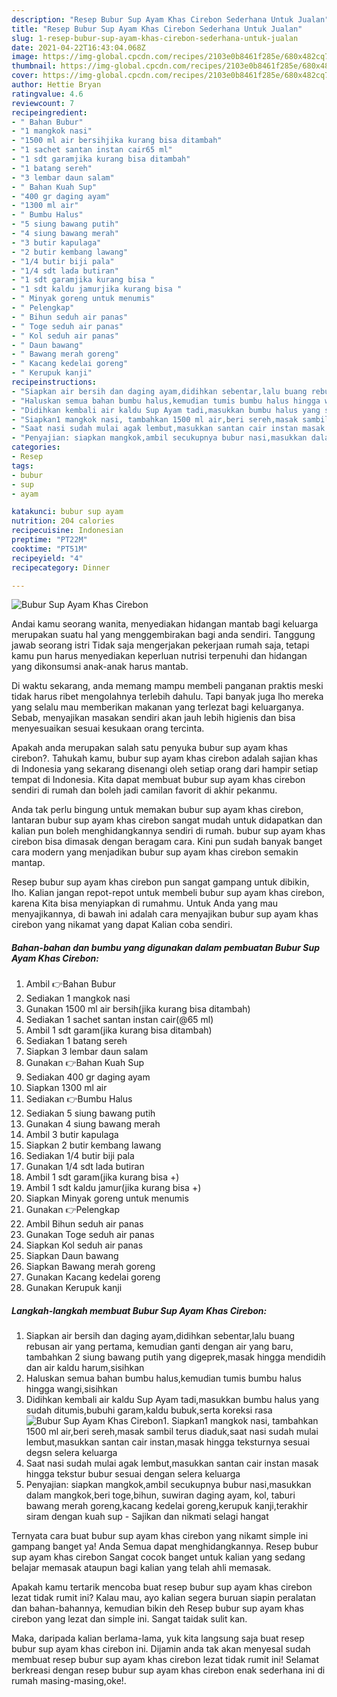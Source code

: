 ```yaml
---
description: "Resep Bubur Sup Ayam Khas Cirebon Sederhana Untuk Jualan"
title: "Resep Bubur Sup Ayam Khas Cirebon Sederhana Untuk Jualan"
slug: 1-resep-bubur-sup-ayam-khas-cirebon-sederhana-untuk-jualan
date: 2021-04-22T16:43:04.068Z
image: https://img-global.cpcdn.com/recipes/2103e0b8461f285e/680x482cq70/bubur-sup-ayam-khas-cirebon-foto-resep-utama.jpg
thumbnail: https://img-global.cpcdn.com/recipes/2103e0b8461f285e/680x482cq70/bubur-sup-ayam-khas-cirebon-foto-resep-utama.jpg
cover: https://img-global.cpcdn.com/recipes/2103e0b8461f285e/680x482cq70/bubur-sup-ayam-khas-cirebon-foto-resep-utama.jpg
author: Hettie Bryan
ratingvalue: 4.6
reviewcount: 7
recipeingredient:
- " Bahan Bubur"
- "1 mangkok nasi"
- "1500 ml air bersihjika kurang bisa ditambah"
- "1 sachet santan instan cair65 ml"
- "1 sdt garamjika kurang bisa ditambah"
- "1 batang sereh"
- "3 lembar daun salam"
- " Bahan Kuah Sup"
- "400 gr daging ayam"
- "1300 ml air"
- " Bumbu Halus"
- "5 siung bawang putih"
- "4 siung bawang merah"
- "3 butir kapulaga"
- "2 butir kembang lawang"
- "1/4 butir biji pala"
- "1/4 sdt lada butiran"
- "1 sdt garamjika kurang bisa "
- "1 sdt kaldu jamurjika kurang bisa "
- " Minyak goreng untuk menumis"
- " Pelengkap"
- " Bihun seduh air panas"
- " Toge seduh air panas"
- " Kol seduh air panas"
- " Daun bawang"
- " Bawang merah goreng"
- " Kacang kedelai goreng"
- " Kerupuk kanji"
recipeinstructions:
- "Siapkan air bersih dan daging ayam,didihkan sebentar,lalu buang rebusan air yang pertama, kemudian ganti dengan air yang baru, tambahkan 2 siung bawang putih yang digeprek,masak hingga mendidih dan air kaldu harum,sisihkan"
- "Haluskan semua bahan bumbu halus,kemudian tumis bumbu halus hingga wangi,sisihkan"
- "Didihkan kembali air kaldu Sup Ayam tadi,masukkan bumbu halus yang sudah ditumis,bubuhi garam,kaldu bubuk,serta koreksi rasa"
- "Siapkan1 mangkok nasi, tambahkan 1500 ml air,beri sereh,masak sambil terus diaduk,saat nasi sudah mulai lembut,masukkan santan cair instan,masak hingga teksturnya sesuai degsn selera keluarga"
- "Saat nasi sudah mulai agak lembut,masukkan santan cair instan masak hingga tekstur bubur sesuai dengan selera keluarga"
- "Penyajian: siapkan mangkok,ambil secukupnya bubur nasi,masukkan dalam mangkok,beri toge,bihun, suwiran daging ayam, kol, taburi bawang merah goreng,kacang kedelai goreng,kerupuk kanji,terakhir siram dengan kuah sup Sajikan dan nikmati selagi hangat"
categories:
- Resep
tags:
- bubur
- sup
- ayam

katakunci: bubur sup ayam 
nutrition: 204 calories
recipecuisine: Indonesian
preptime: "PT22M"
cooktime: "PT51M"
recipeyield: "4"
recipecategory: Dinner

---
```



![Bubur Sup Ayam Khas Cirebon](https://img-global.cpcdn.com/recipes/2103e0b8461f285e/680x482cq70/bubur-sup-ayam-khas-cirebon-foto-resep-utama.jpg)

Andai kamu seorang wanita, menyediakan hidangan mantab bagi keluarga merupakan suatu hal yang menggembirakan bagi anda sendiri. Tanggung jawab seorang istri Tidak saja mengerjakan pekerjaan rumah saja, tetapi kamu pun harus menyediakan keperluan nutrisi terpenuhi dan hidangan yang dikonsumsi anak-anak harus mantab.

Di waktu  sekarang, anda memang mampu membeli panganan praktis meski tidak harus ribet mengolahnya terlebih dahulu. Tapi banyak juga lho mereka yang selalu mau memberikan makanan yang terlezat bagi keluarganya. Sebab, menyajikan masakan sendiri akan jauh lebih higienis dan bisa menyesuaikan sesuai kesukaan orang tercinta. 



Apakah anda merupakan salah satu penyuka bubur sup ayam khas cirebon?. Tahukah kamu, bubur sup ayam khas cirebon adalah sajian khas di Indonesia yang sekarang disenangi oleh setiap orang dari hampir setiap tempat di Indonesia. Kita dapat membuat bubur sup ayam khas cirebon sendiri di rumah dan boleh jadi camilan favorit di akhir pekanmu.

Anda tak perlu bingung untuk memakan bubur sup ayam khas cirebon, lantaran bubur sup ayam khas cirebon sangat mudah untuk didapatkan dan kalian pun boleh menghidangkannya sendiri di rumah. bubur sup ayam khas cirebon bisa dimasak dengan beragam cara. Kini pun sudah banyak banget cara modern yang menjadikan bubur sup ayam khas cirebon semakin mantap.

Resep bubur sup ayam khas cirebon pun sangat gampang untuk dibikin, lho. Kalian jangan repot-repot untuk membeli bubur sup ayam khas cirebon, karena Kita bisa menyiapkan di rumahmu. Untuk Anda yang mau menyajikannya, di bawah ini adalah cara menyajikan bubur sup ayam khas cirebon yang nikamat yang dapat Kalian coba sendiri.

<!--inarticleads1-->

##### Bahan-bahan dan bumbu yang digunakan dalam pembuatan Bubur Sup Ayam Khas Cirebon:

1. Ambil  👉Bahan Bubur
1. Sediakan 1 mangkok nasi
1. Gunakan 1500 ml air bersih(jika kurang bisa ditambah)
1. Sediakan 1 sachet santan instan cair(@65 ml)
1. Ambil 1 sdt garam(jika kurang bisa ditambah)
1. Sediakan 1 batang sereh
1. Siapkan 3 lembar daun salam
1. Gunakan  👉Bahan Kuah Sup
1. Sediakan 400 gr daging ayam
1. Siapkan 1300 ml air
1. Sediakan  👉Bumbu Halus
1. Sediakan 5 siung bawang putih
1. Gunakan 4 siung bawang merah
1. Ambil 3 butir kapulaga
1. Siapkan 2 butir kembang lawang
1. Sediakan 1/4 butir biji pala
1. Gunakan 1/4 sdt lada butiran
1. Ambil 1 sdt garam(jika kurang bisa +)
1. Ambil 1 sdt kaldu jamur(jika kurang bisa +)
1. Siapkan  Minyak goreng untuk menumis
1. Gunakan  👉Pelengkap
1. Ambil  Bihun seduh air panas
1. Gunakan  Toge seduh air panas
1. Siapkan  Kol seduh air panas
1. Siapkan  Daun bawang
1. Siapkan  Bawang merah goreng
1. Gunakan  Kacang kedelai goreng
1. Gunakan  Kerupuk kanji




<!--inarticleads2-->

##### Langkah-langkah membuat Bubur Sup Ayam Khas Cirebon:

1. Siapkan air bersih dan daging ayam,didihkan sebentar,lalu buang rebusan air yang pertama, kemudian ganti dengan air yang baru, tambahkan 2 siung bawang putih yang digeprek,masak hingga mendidih dan air kaldu harum,sisihkan
1. Haluskan semua bahan bumbu halus,kemudian tumis bumbu halus hingga wangi,sisihkan
1. Didihkan kembali air kaldu Sup Ayam tadi,masukkan bumbu halus yang sudah ditumis,bubuhi garam,kaldu bubuk,serta koreksi rasa
<img src="//assets-global.cpcdn.com/assets/icons/button_play-2c75c40dde080a61004c1f40b05d8f140eaff45d7e9e6481dc71c63d2e7c4909.png" alt="Bubur Sup Ayam Khas Cirebon">1. Siapkan1 mangkok nasi, tambahkan 1500 ml air,beri sereh,masak sambil terus diaduk,saat nasi sudah mulai lembut,masukkan santan cair instan,masak hingga teksturnya sesuai degsn selera keluarga
1. Saat nasi sudah mulai agak lembut,masukkan santan cair instan masak hingga tekstur bubur sesuai dengan selera keluarga
1. Penyajian: siapkan mangkok,ambil secukupnya bubur nasi,masukkan dalam mangkok,beri toge,bihun, suwiran daging ayam, kol, taburi bawang merah goreng,kacang kedelai goreng,kerupuk kanji,terakhir siram dengan kuah sup - Sajikan dan nikmati selagi hangat




Ternyata cara buat bubur sup ayam khas cirebon yang nikamt simple ini gampang banget ya! Anda Semua dapat menghidangkannya. Resep bubur sup ayam khas cirebon Sangat cocok banget untuk kalian yang sedang belajar memasak ataupun bagi kalian yang telah ahli memasak.

Apakah kamu tertarik mencoba buat resep bubur sup ayam khas cirebon lezat tidak rumit ini? Kalau mau, ayo kalian segera buruan siapin peralatan dan bahan-bahannya, kemudian bikin deh Resep bubur sup ayam khas cirebon yang lezat dan simple ini. Sangat taidak sulit kan. 

Maka, daripada kalian berlama-lama, yuk kita langsung saja buat resep bubur sup ayam khas cirebon ini. Dijamin anda tak akan menyesal sudah membuat resep bubur sup ayam khas cirebon lezat tidak rumit ini! Selamat berkreasi dengan resep bubur sup ayam khas cirebon enak sederhana ini di rumah masing-masing,oke!.

